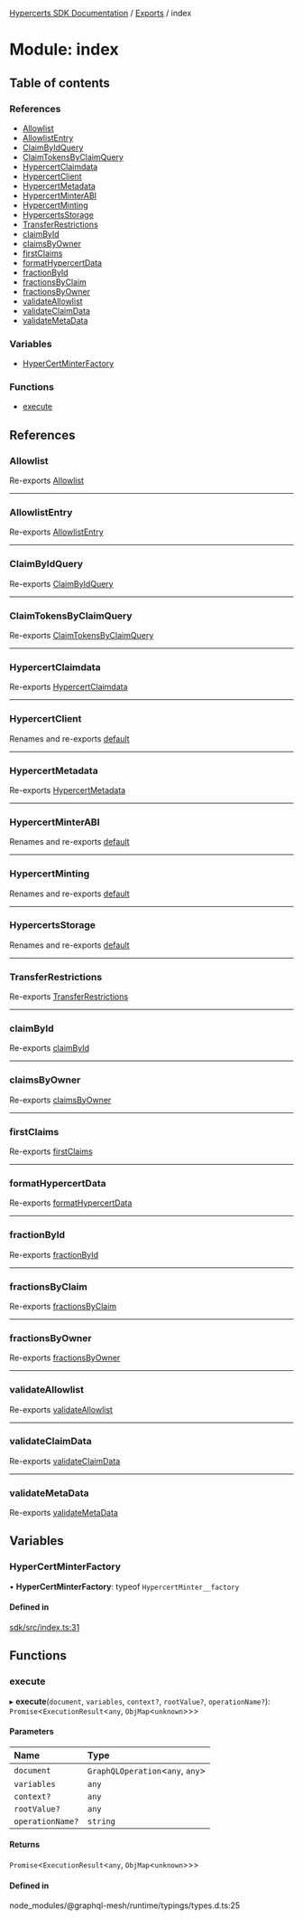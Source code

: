[Hypercerts SDK Documentation](../README.md) / [Exports](../modules.md) / index

# Module: index

## Table of contents

### References

- [Allowlist](index.md#allowlist)
- [AllowlistEntry](index.md#allowlistentry)
- [ClaimByIdQuery](index.md#claimbyidquery)
- [ClaimTokensByClaimQuery](index.md#claimtokensbyclaimquery)
- [HypercertClaimdata](index.md#hypercertclaimdata)
- [HypercertClient](index.md#hypercertclient)
- [HypercertMetadata](index.md#hypercertmetadata)
- [HypercertMinterABI](index.md#hypercertminterabi)
- [HypercertMinting](index.md#hypercertminting)
- [HypercertsStorage](index.md#hypercertsstorage)
- [TransferRestrictions](index.md#transferrestrictions)
- [claimById](index.md#claimbyid)
- [claimsByOwner](index.md#claimsbyowner)
- [firstClaims](index.md#firstclaims)
- [formatHypercertData](index.md#formathypercertdata)
- [fractionById](index.md#fractionbyid)
- [fractionsByClaim](index.md#fractionsbyclaim)
- [fractionsByOwner](index.md#fractionsbyowner)
- [validateAllowlist](index.md#validateallowlist)
- [validateClaimData](index.md#validateclaimdata)
- [validateMetaData](index.md#validatemetadata)

### Variables

- [HyperCertMinterFactory](index.md#hypercertminterfactory)

### Functions

- [execute](index.md#execute)

## References

### Allowlist

Re-exports [Allowlist](types_hypercerts.md#allowlist)

---

### AllowlistEntry

Re-exports [AllowlistEntry](types_hypercerts.md#allowlistentry)

---

### ClaimByIdQuery

Re-exports [ClaimByIdQuery](global.md#claimbyidquery)

---

### ClaimTokensByClaimQuery

Re-exports [ClaimTokensByClaimQuery](global.md#claimtokensbyclaimquery)

---

### HypercertClaimdata

Re-exports [HypercertClaimdata](../interfaces/types_claimdata.HypercertClaimdata.md)

---

### HypercertClient

Renames and re-exports [default](../classes/client.default.md)

---

### HypercertMetadata

Re-exports [HypercertMetadata](../interfaces/types_metadata.HypercertMetadata.md)

---

### HypercertMinterABI

Renames and re-exports [default](resources_HypercertMinter.md#default)

---

### HypercertMinting

Renames and re-exports [default](operator_hypercerts_minting.md#default)

---

### HypercertsStorage

Renames and re-exports [default](../classes/operator_hypercerts_storage.default.md)

---

### TransferRestrictions

Re-exports [TransferRestrictions](../enums/types_hypercerts.TransferRestrictions.md)

---

### claimById

Re-exports [claimById](queries_claims.md#claimbyid)

---

### claimsByOwner

Re-exports [claimsByOwner](queries_claims.md#claimsbyowner)

---

### firstClaims

Re-exports [firstClaims](queries_claims.md#firstclaims)

---

### formatHypercertData

Re-exports [formatHypercertData](utils_formatter.md#formathypercertdata)

---

### fractionById

Re-exports [fractionById](queries_fractions.md#fractionbyid)

---

### fractionsByClaim

Re-exports [fractionsByClaim](queries_fractions.md#fractionsbyclaim)

---

### fractionsByOwner

Re-exports [fractionsByOwner](queries_fractions.md#fractionsbyowner)

---

### validateAllowlist

Re-exports [validateAllowlist](validator.md#validateallowlist)

---

### validateClaimData

Re-exports [validateClaimData](validator.md#validateclaimdata)

---

### validateMetaData

Re-exports [validateMetaData](validator.md#validatemetadata)

## Variables

### HyperCertMinterFactory

• **HyperCertMinterFactory**: typeof `HypercertMinter__factory`

#### Defined in

[sdk/src/index.ts:31](https://github.com/Network-Goods/hypercerts/blob/29cf555/sdk/src/index.ts#L31)

## Functions

### execute

▸ **execute**(`document`, `variables`, `context?`, `rootValue?`, `operationName?`): `Promise`<`ExecutionResult`<`any`,
`ObjMap`<`unknown`\>\>\>

#### Parameters

| Name             | Type                              |
| :--------------- | :-------------------------------- |
| `document`       | `GraphQLOperation`<`any`, `any`\> |
| `variables`      | `any`                             |
| `context?`       | `any`                             |
| `rootValue?`     | `any`                             |
| `operationName?` | `string`                          |

#### Returns

`Promise`<`ExecutionResult`<`any`, `ObjMap`<`unknown`\>\>\>

#### Defined in

node_modules/@graphql-mesh/runtime/typings/types.d.ts:25
